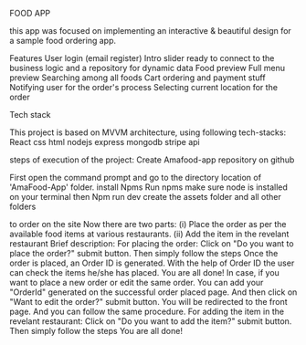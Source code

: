 FOOD APP

this app was focused on implementing an interactive & beautiful design for a sample food ordering app.

Features
User login (email register)
Intro slider
ready to connect to the business logic and a repository for dynamic data
Food preview
Full menu preview
Searching among all foods
Cart ordering and payment stuff 
Notifying user for the order's process 
Selecting current location for the order 

Tech stack

This project is based on MVVM architecture, using following tech-stacks:
React
css
html
nodejs
express
mongodb
stripe api

steps of execution of the project:
Create Amafood-app repository on github

First open the command prompt and go to the directory location of 'AmaFood-App' folder.
install Npms 
Run npms
make sure node is installed on your terminal
then Npm run dev
create the assets folder
and all other folders

to order on the site
Now there are two parts: (i) Place the order as per the available food items at various restaurants. (ii) Add the item in the revelant restaurant
Brief description:
For placing the order:
Click on "Do you want to place the order?" submit button.
Then simply follow the steps
Once the order is placed, an Order ID is generated. With the help of Order ID the user can check the items he/she has placed.
You are all done!
In case, if you want to place a new order or edit the same order. You can add your "OrderId" generated on the successful order placed page. And then click on "Want to edit the order?" submit button.
You will be redirected to the front page. And you can follow the same procedure.
For adding the item in the revelant restaurant:
Click on "Do you want to add the item?" submit button.
Then simply follow the steps
You are all done!
